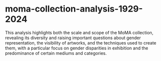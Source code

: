 # moma-collection-analysis-1929-2024
This analysis highlights both the scale and scope of the MoMA collection, revealing its diversity and raising important questions about gender representation, the visibility of artworks, and the techniques used to create them, with a particular focus on gender disparities in exhibition and the predominance of certain mediums and categories.
